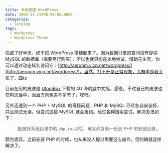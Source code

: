 ```yaml
---
title: 本地搭建 WordPress
date: 2006-11-21T00:00:00.000Z
categories:
  - Sitelog
tags:
  - Wordpress
  - Wordpress Theme
---
```


捣鼓了好半天，终于把 WordPress 搭建起来了。因为数据引擎的空间没有提供 MySQL 的数据库（需要另行购买），所以也就只能在本地尝试。借助花生壳，你可以通过动态域名访问它：[http://aeroom.vicp.net/wordpress/](http://aeroom.vicp.net/wordpress/)。当然，打不开是正常现象，大概率是我关机了，囧rz

目前在用的皮肤是 [UtomBox](http://utombox.com/) 下载的 4U 海明威中文版，感恩。不过自己的皮肤也在构思当中，而且方向也差不多有了，嘿嘿。

另外还遇到一个 PHP + MySQL 的奇怪问题：PHP 和 MySQL 已经各自安装好，并且测试无误，但尝试连接 MySQL 就会报错。经过各种搜索尝试，解决办法如下：

> 配置好系统目录中的 `php.ini`以后，再另外复制一份到 PHP 的安装目录。

颇为诡异。之前安装 PHP 的时候，也从来没人提过需要这么操作，但的确就这样解决了。
